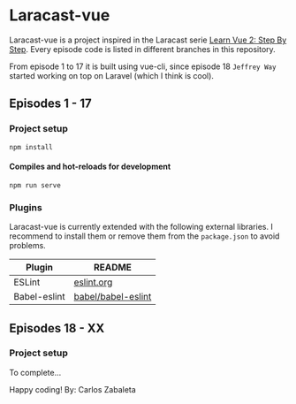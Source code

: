 # Laracast-vue

Laracast-vue is a project inspired in the Laracast serie [Learn Vue 2: Step By Step](https://laracasts.com/series/learn-vue-2-step-by-step). Every episode code is listed in different branches in this repository.


From episode 1 to 17 it is built using vue-cli, since episode 18 `Jeffrey Way` started working on top on Laravel (which I think is cool).


## Episodes 1 - 17

### Project setup
```
npm install
```

#### Compiles and hot-reloads for development
```
npm run serve
```

### Plugins

Laracast-vue is currently extended with the following external libraries. I recommend to install them or remove them from the `package.json` to avoid problems.

| Plugin | README |
| ------ | ------ |
| ESLint | [eslint.org][PlEs] |
| Babel-eslint | [babel/babel-eslint][PlBa] |

## Episodes 18 - XX

### Project setup

To complete...

Happy coding!
By: Carlos Zabaleta


[PlEs]: <https://eslint.org/docs/user-guide/getting-started>
[PlBa]: <https://github.com/babel/babel-eslint>
